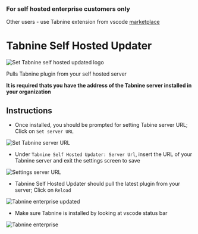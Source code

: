 ### For self hosted enterprise customers only
Other users - use Tabnine extension from vscode [marketplace](https://marketplace.visualstudio.com/items?itemName=TabNine.tabnine-vscode)
# Tabnine Self Hosted Updater
![Set Tabnine self hosted updated logo](https://raw.githubusercontent.com/codota/tabnine-vscode-self-hosted-updater/main/logo.png)

Pulls Tabnine plugin from your self hosted server

__It is required thats you have the address of the Tabnine server installed in your organization__

## Instructions

- Once installed, you should be prompted for setting Tabine server URL; Click on `Set server URL`

![Set Tabnine server URL](https://raw.githubusercontent.com/codota/tabnine-vscode-self-hosted-updater/main/images/set-tabnine-server-url.png)

- Under `Tabnine Self Hosted Updater: Server Url`, insert the URL of your Tabnine server and exit the settings screen to save

![Settings server URL](https://raw.githubusercontent.com/codota/tabnine-vscode-self-hosted-updater/main/images/settings-server-url.png)

- Tabnine Self Hosted Updater should pull the latest plugin from your server; Click on `Reload`

![Tabnine enterprise updated](https://raw.githubusercontent.com/codota/tabnine-vscode-self-hosted-updater/main/images/tabnine-enterprise-updated.png)

- Make sure Tabnine is installed by looking at vscode status bar

![Tabnine enterprise](https://raw.githubusercontent.com/codota/tabnine-vscode-self-hosted-updater/main/images/tabnine-enterprise.png)



